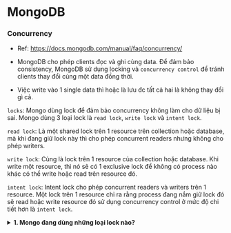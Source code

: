 # MongoDB

### Concurrency

- Ref: https://docs.mongodb.com/manual/faq/concurrency/

- MongoDB cho phép clients đọc và ghi cùng data. Để đảm bảo consistency, MongoDB sử dụng locking và `concurrency control` để tránh clients thay đổi cùng một data đồng thời.

- Việc write vào 1 single data thì hoặc là lưu đc tất cả hai là không thay đổi gì cả.

`locks`: Mongo dùng lock để đảm bảo concurrency không làm cho dữ liệu bị sai. Mongo dùng 3 loại lock là `read lock`, `write lock` và `intent lock`.

`read lock`: Là một shared lock trên 1 resource trên collection hoặc database, mà khi đang giữ lock này thì cho phép concurrent readers nhưng không cho phép writers.

`write lock`: Cùng là lock trên 1 resource của collection hoặc database. Khi write một resource, thì nó sẽ có 1 exclusive lock để không có process nào khác có thể write hoặc read trên resource đó.

`intent lock`: Intent lock cho phép concurrent readers và writers trên 1 resource. Một lock trên 1 resource chỉ ra rằng process đang nắm giữ lock đó sẽ read hoặc write resource đó sử dụng concurrency control ở mức độ chi tiết hơn là `intent lock`.

<details>
    <summary>
        <b>1. Mongo đang dùng những loại lock nào?</b>
    </summary>

- Mongo dùng nhiều loại lock để lock ở nhiều tầng, từ global, database, collection, và cho phép storage engine implement concurrency control của nó dưới tấng collection (vd như document level ở Wired Tiger).

- Mongo sử dụng reader-writer locks cho phép nhiều readers đồng thời truy cập vào 1 tài nguyên, như database hay collection.

- Mongo dùng những kiểu lock này cho read/write:
    - Shared (S) locking mode cho reads operations
    - Exclusive (E) locking mode cho write operations
    - Intent shared (IS) và Intent Exclusive (IE) modes cho biết ý định read hoặc write 1 resource bằng cách sử dụng những loại lock chi tiết hơn.

- Ví dụ:
    - Khi lock một collection để write (dùng mode X), cả database tương ứng và global sẽ bị lock ở intent exclusive mode (IX).
    - Một database có thể đồng thời bị lock ở IS mode và IX mode, nhưng một exclusive (X) lock không thể cùng tồn tại với bất kì mode nào khác, và một shared (S) lock chỉ có thể cùng tồn tại với intent shared (IS) locks.

- Lock requests cho read và write sẽ được queue theo thứ tự.
- Tuy nhiên để tối ưu throughput thì khi 1 lock request được cấp, thì tất cả những lock tương thích khác cũng sẽ được cấp, có khả năng release lock trước thực hiện một lock request bị conflict.
- Ví dụ:
    - Xem xét một trường hợp khi mà `X` lock vừa được released, và conflict queue chứa những lock sau:
    ```
    IS -> IS -> X -> X -> S -> IS
    ```
    - Theo thứ tự FIFO, chỉ có 2 IS mode đầu được cấp. Nhưng thay vào đó, Mongo sẽ cấp tất cả IS và S modes, và khi mà tất cả xong thì khi đó nó mới cấp X, ngay cả khi IS và S request được đưa vào queue trong thời gian đó. Và nó sẽ luôn move tất cả request lên phía trước của queue nên sẽ không có request nào bị bỏ lại.
</details>
